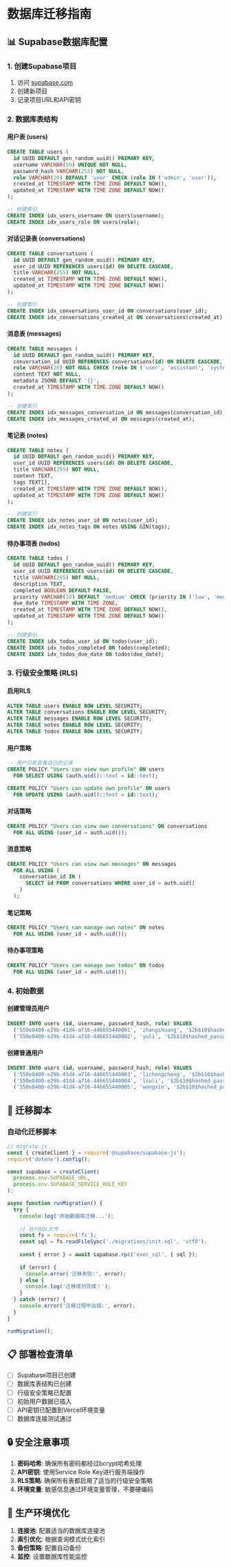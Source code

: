 # 数据库迁移指南

## 📊 Supabase数据库配置

### 1. 创建Supabase项目
1. 访问 [supabase.com](https://supabase.com)
2. 创建新项目
3. 记录项目URL和API密钥

### 2. 数据库表结构

#### 用户表 (users)
```sql
CREATE TABLE users (
  id UUID DEFAULT gen_random_uuid() PRIMARY KEY,
  username VARCHAR(50) UNIQUE NOT NULL,
  password_hash VARCHAR(255) NOT NULL,
  role VARCHAR(20) DEFAULT 'user' CHECK (role IN ('admin', 'user')),
  created_at TIMESTAMP WITH TIME ZONE DEFAULT NOW(),
  updated_at TIMESTAMP WITH TIME ZONE DEFAULT NOW()
);

-- 创建索引
CREATE INDEX idx_users_username ON users(username);
CREATE INDEX idx_users_role ON users(role);
```

#### 对话记录表 (conversations)
```sql
CREATE TABLE conversations (
  id UUID DEFAULT gen_random_uuid() PRIMARY KEY,
  user_id UUID REFERENCES users(id) ON DELETE CASCADE,
  title VARCHAR(255) NOT NULL,
  created_at TIMESTAMP WITH TIME ZONE DEFAULT NOW(),
  updated_at TIMESTAMP WITH TIME ZONE DEFAULT NOW()
);

-- 创建索引
CREATE INDEX idx_conversations_user_id ON conversations(user_id);
CREATE INDEX idx_conversations_created_at ON conversations(created_at);
```

#### 消息表 (messages)
```sql
CREATE TABLE messages (
  id UUID DEFAULT gen_random_uuid() PRIMARY KEY,
  conversation_id UUID REFERENCES conversations(id) ON DELETE CASCADE,
  role VARCHAR(20) NOT NULL CHECK (role IN ('user', 'assistant', 'system')),
  content TEXT NOT NULL,
  metadata JSONB DEFAULT '{}',
  created_at TIMESTAMP WITH TIME ZONE DEFAULT NOW()
);

-- 创建索引
CREATE INDEX idx_messages_conversation_id ON messages(conversation_id);
CREATE INDEX idx_messages_created_at ON messages(created_at);
```

#### 笔记表 (notes)
```sql
CREATE TABLE notes (
  id UUID DEFAULT gen_random_uuid() PRIMARY KEY,
  user_id UUID REFERENCES users(id) ON DELETE CASCADE,
  title VARCHAR(255) NOT NULL,
  content TEXT,
  tags TEXT[],
  created_at TIMESTAMP WITH TIME ZONE DEFAULT NOW(),
  updated_at TIMESTAMP WITH TIME ZONE DEFAULT NOW()
);

-- 创建索引
CREATE INDEX idx_notes_user_id ON notes(user_id);
CREATE INDEX idx_notes_tags ON notes USING GIN(tags);
```

#### 待办事项表 (todos)
```sql
CREATE TABLE todos (
  id UUID DEFAULT gen_random_uuid() PRIMARY KEY,
  user_id UUID REFERENCES users(id) ON DELETE CASCADE,
  title VARCHAR(255) NOT NULL,
  description TEXT,
  completed BOOLEAN DEFAULT FALSE,
  priority VARCHAR(10) DEFAULT 'medium' CHECK (priority IN ('low', 'medium', 'high')),
  due_date TIMESTAMP WITH TIME ZONE,
  created_at TIMESTAMP WITH TIME ZONE DEFAULT NOW(),
  updated_at TIMESTAMP WITH TIME ZONE DEFAULT NOW()
);

-- 创建索引
CREATE INDEX idx_todos_user_id ON todos(user_id);
CREATE INDEX idx_todos_completed ON todos(completed);
CREATE INDEX idx_todos_due_date ON todos(due_date);
```

### 3. 行级安全策略 (RLS)

#### 启用RLS
```sql
ALTER TABLE users ENABLE ROW LEVEL SECURITY;
ALTER TABLE conversations ENABLE ROW LEVEL SECURITY;
ALTER TABLE messages ENABLE ROW LEVEL SECURITY;
ALTER TABLE notes ENABLE ROW LEVEL SECURITY;
ALTER TABLE todos ENABLE ROW LEVEL SECURITY;
```

#### 用户策略
```sql
-- 用户只能查看自己的记录
CREATE POLICY "Users can view own profile" ON users
  FOR SELECT USING (auth.uid()::text = id::text);

CREATE POLICY "Users can update own profile" ON users
  FOR UPDATE USING (auth.uid()::text = id::text);
```

#### 对话策略
```sql
CREATE POLICY "Users can view own conversations" ON conversations
  FOR ALL USING (user_id = auth.uid());
```

#### 消息策略
```sql
CREATE POLICY "Users can view own messages" ON messages
  FOR ALL USING (
    conversation_id IN (
      SELECT id FROM conversations WHERE user_id = auth.uid()
    )
  );
```

#### 笔记策略
```sql
CREATE POLICY "Users can manage own notes" ON notes
  FOR ALL USING (user_id = auth.uid());
```

#### 待办事项策略
```sql
CREATE POLICY "Users can manage own todos" ON todos
  FOR ALL USING (user_id = auth.uid());
```

### 4. 初始数据

#### 创建管理员用户
```sql
INSERT INTO users (id, username, password_hash, role) VALUES
  ('550e8400-e29b-41d4-a716-446655440001', 'zhangshuang', '$2b$10$hashed_password_here', 'admin'),
  ('550e8400-e29b-41d4-a716-446655440002', 'yuli', '$2b$10$hashed_password_here', 'admin');
```

#### 创建普通用户
```sql
INSERT INTO users (id, username, password_hash, role) VALUES
  ('550e8400-e29b-41d4-a716-446655440003', 'lichengcheng', '$2b$10$hashed_password_here', 'user'),
  ('550e8400-e29b-41d4-a716-446655440004', 'liuli', '$2b$10$hashed_password_here', 'user'),
  ('550e8400-e29b-41d4-a716-446655440005', 'wangxin', '$2b$10$hashed_password_here', 'user');
```

## 🔧 迁移脚本

### 自动化迁移脚本
```javascript
// migrate.js
const { createClient } = require('@supabase/supabase-js');
require('dotenv').config();

const supabase = createClient(
  process.env.SUPABASE_URL,
  process.env.SUPABASE_SERVICE_ROLE_KEY
);

async function runMigration() {
  try {
    console.log('开始数据库迁移...');
    
    // 执行SQL文件
    const fs = require('fs');
    const sql = fs.readFileSync('./migrations/init.sql', 'utf8');
    
    const { error } = await supabase.rpc('exec_sql', { sql });
    
    if (error) {
      console.error('迁移失败:', error);
    } else {
      console.log('迁移成功完成！');
    }
  } catch (error) {
    console.error('迁移过程中出错:', error);
  }
}

runMigration();
```

## 📋 部署检查清单

- [ ] Supabase项目已创建
- [ ] 数据库表结构已创建
- [ ] 行级安全策略已配置
- [ ] 初始用户数据已插入
- [ ] API密钥已配置到Vercel环境变量
- [ ] 数据库连接测试通过

## 🔒 安全注意事项

1. **密码哈希**: 确保所有密码都经过bcrypt哈希处理
2. **API密钥**: 使用Service Role Key进行服务端操作
3. **RLS策略**: 确保所有表都启用了适当的行级安全策略
4. **环境变量**: 敏感信息通过环境变量管理，不要硬编码

## 🚀 生产环境优化

1. **连接池**: 配置适当的数据库连接池
2. **索引优化**: 根据查询模式优化索引
3. **备份策略**: 配置自动备份
4. **监控**: 设置数据库性能监控